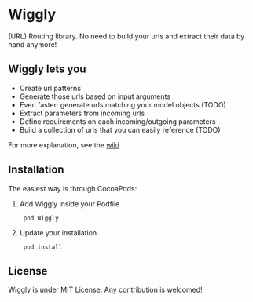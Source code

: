Wiggly
======

(URL) Routing library. No need to build your urls and extract their data by hand anymore!

## Wiggly lets you

- Create url patterns
- Generate those urls based on input arguments
- Even faster: generate urls matching your model objects (TODO)
- Extract parameters from incoming urls
- Define requirements on each incoming/outgoing parameters
- Build a collection of urls that you can easily reference (TODO)

For more explanation, see the [wiki](wiki)

## Installation

The easiest way is through CocoaPods:

1. Add Wiggly inside your Podfile

        pod Wiggly
    
2. Update your installation
        
        pod install
    
    
## License

Wiggly is under MIT License.
Any contribution is welcomed!
